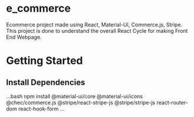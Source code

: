 # e_commerce
Ecommerce project made using React, Material-UI, Commerce.js, Stripe. This project is done to understand the overall React Cycle for making Front End Webpage.

# Getting Started

## Install Dependencies
...bash
  npm install @material-ui/core @material-ui/icons @chec/commerce.js @stripe/react-stripe-js @stripe/stripe-js react-router-dom react-hook-form
...


